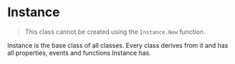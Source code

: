 # Instance

> This class cannot be created using the `Instance.New` function.

Instance is the base class of all classes. Every class derives from it and has all properties, events and functions Instance has.
